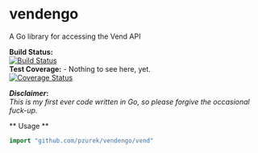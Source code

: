 vendengo
========

A Go library for accessing the Vend API

**Build Status:**  
[![Build Status](https://travis-ci.org/pzurek/vendengo.png)](https://travis-ci.org/pzurek/vendengo)  
**Test Coverage:** - Nothing to see here, yet.  
[![Coverage Status](https://coveralls.io/repos/pzurek/vendengo/badge.png)](https://coveralls.io/r/pzurek/vendengo)


**_Disclaimer_:**  
_This is my first ever code written in Go, so please forgive the occasional fuck-up._


** Usage **

```go
import "github.com/pzurek/vendengo/vend"
```
